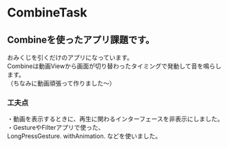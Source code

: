 # CombineTask

## Combineを使ったアプリ課題です。

おみくじを引くだけのアプリになっています。  
Combineは動画Viewから画面が切り替わったタイミングで発動して音を鳴らします。  
（ちなみに動画頑張って作りました〜）

### 工夫点
・動画を表示するときに、再生に関わるインターフェースを非表示にしました。  
・GestureやFilterアプリで使った、  
  LongPressGesture. 
  withAnimation. 
などを使いました。
